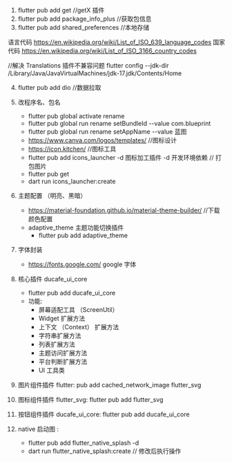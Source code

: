 1. flutter pub add get //getX 插件
2. flutter pub add package_info_plus //获取包信息
3. flutter pub add shared_preferences //本地存储

语言代码
https://en.wikipedia.org/wiki/List_of_ISO_639_language_codes
国家代码
https://en.wikipedia.org/wiki/List_of_ISO_3166_country_codes

//解决 Translations 插件不兼容问题
flutter config --jdk-dir /Library/Java/JavaVirtualMachines/jdk-17.jdk/Contents/Home

4. flutter pub add dio //数据拉取

5. 改程序名、包名
    - flutter pub global activate rename
    - flutter pub global run rename setBundleId --value com.blueprint
    - flutter pub global run rename setAppName --value 蓝图
    - https://www.canva.com/logos/templates/  //图标设计
    - https://icon.kitchen/  //图标工具
    - flutter pub add icons_launcher -d 图标加工插件 -d 开发环境依赖
    // 打包图片
    - flutter pub get
    - dart run icons_launcher:create

6. 主题配置 （明亮、黑暗）
    - https://material-foundation.github.io/material-theme-builder/  //下载颜色配置
    - adaptive_theme 主题功能切换插件
        - flutter pub add adaptive_theme 

7. 字体封装
    - https://fonts.google.com/ google 字体

8. 核心插件 ducafe_ui_core
    - flutter pub add ducafe_ui_core
    - 功能:
        - 屏幕适配工具 （ScreenUtil）
        - Widget 扩展方法
        - 上下文 （Context） 扩展方法
        - 字符串扩展方法
        - 列表扩展方法
        - 主题访问扩展方法
        - 平台判断扩展方法
        - UI 工具类   

9. 图片组件插件 flutter: pub add cached_network_image flutter_svg    

10. 图标组件插件 flutter_svg: flutter pub add flutter_svg

11. 按钮组件插件 ducafe_ui_core: flutter pub add ducafe_ui_core

12. native 启动图 : 
    - flutter pub add flutter_native_splash -d
    - dart run flutter_native_splash:create // 修改后执行操作
